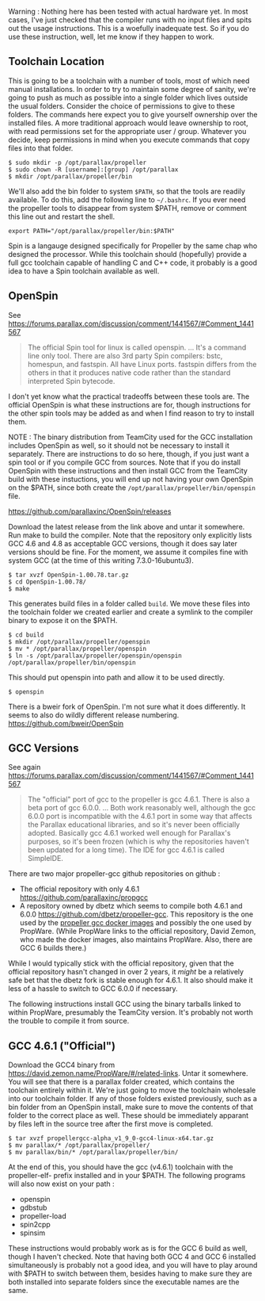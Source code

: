 
Warning : Nothing here has been tested with actual hardware yet. In most cases, I've just checked that the compiler runs with no input files and spits out the usage instructions. This is a woefully inadequate test. So if you do use these instruction, well, let me know if they happen to work.


Toolchain Location
------------------

This is going to be a toolchain with a number of tools, most of which need manual installations. In order to try to maintain some degree of sanity, we're going to push as much as possible into a single folder which lives outside the usual folders. Consider the choice of permissions to give to these folders. The commands here expect you to give yourself ownership over the installed files. A more traditional approach would leave ownership to root, with read permissions set for the appropriate user / group. Whatever you decide, keep permissions in mind when you execute commands that copy files into that folder. 

    $ sudo mkdir -p /opt/parallax/propeller
    $ sudo chown -R [username]:[group] /opt/parallax
    $ mkdir /opt/parallax/propeller/bin

We'll also add the bin folder to system `$PATH`, so that the tools are readily available. To do this, add the following line to `~/.bashrc`. If you ever need the propeller tools to disappear from system $PATH, remove or comment this line out and restart the shell. 

    export PATH="/opt/parallax/propeller/bin:$PATH"

Spin is a langauge designed specifically for Propeller by the same chap who designed the processor. While this toolchain should (hopefully) provide a full gcc toolchain capable of handling C and C++ code, it probably is a good idea to have a Spin toolchain available as well. 


OpenSpin
--------

See <https://forums.parallax.com/discussion/comment/1441567/#Comment_1441567>

> The official Spin tool for linux is called openspin. ...  It's a command line only tool. There are also 3rd party Spin compilers: bstc, homespun, and fastspin. All have Linux ports. fastspin differs from the others in that it produces native code rather than the standard interpreted Spin bytecode.

I don't yet know what the practical tradeoffs between these tools are. The official OpenSpin is what these instructions are for, though instructions for the other spin tools may be added as and when I find reason to try to install them. 

NOTE : The binary distribution from TeamCity used for the GCC installation includes OpenSpin as well, so it should not be necessary to install it separately. There are instructions to do so here, though, if you just want a spin tool or if you compile GCC from sources. Note that if you do install OpenSpin with these instructions and then install GCC from the TeamCity build with these instuctions, you will end up not having your own OpenSpin on the $PATH, since both create the `/opt/parallax/propeller/bin/openspin` file.

<https://github.com/parallaxinc/OpenSpin/releases>

Download the latest release from the link above and untar it somewhere. Run make to build the compiler. Note that the repository only explicitly lists GCC 4.6 and 4.8 as acceptable GCC versions, though it does say later versions should be fine. For the moment, we assume it compiles fine with system GCC (at the time of this writing 7.3.0-16ubuntu3).
  
    $ tar xvzf OpenSpin-1.00.78.tar.gz
    $ cd OpenSpin-1.00.78/
    $ make

This generates build files in a folder called `build`. We move these files into the toolchain folder we created earlier and create a symlink to the compiler binary to expose it on the $PATH.

    $ cd build
    $ mkdir /opt/parallax/propeller/openspin
    $ mv * /opt/parallax/propeller/openspin
    $ ln -s /opt/parallax/propeller/openspin/openspin /opt/parallax/propeller/bin/openspin 

This should put openspin into path and allow it to be used directly.

    $ openspin

There is a bweir fork of OpenSpin. I'm not sure what it does differently. It seems to also do wildly different release numbering. <https://github.com/bweir/OpenSpin>


GCC Versions
------------

See again <https://forums.parallax.com/discussion/comment/1441567/#Comment_1441567>

> The "official" port of gcc to the propeller is gcc 4.6.1. There is also a beta port of gcc 6.0.0. ... Both work reasonably well, although the gcc 6.0.0 port is incompatible with the 4.6.1 port in some way that affects the Parallax educational libraries, and so it's never been officially adopted. Basically gcc 4.6.1 worked well enough for Parallax's purposes, so it's been frozen (which is why the repositories haven't been updated for a long time). The IDE for gcc 4.6.1 is called SimpleIDE.

There are two major propeller-gcc github repositories on github :

 - The official repository with only 4.6.1 <https://github.com/parallaxinc/propgcc> 
 - A repository owned by dbetz which seems to compile both 4.6.1 and 6.0.0 <https://github.com/dbetz/propeller-gcc>. This repository is the one used by the [propeller gcc docker images](https://forums.parallax.com/discussion/168418/building-propgcc-with-docker/p1) and possibly the one used by PropWare. (While PropWare links to the official repository, David Zemon, who made the docker images, also maintains PropWare. Also, there are GCC 6 builds there.) 

While I would typically stick with the official repository, given that the official repository hasn't changed in over 2 years, it _might_ be a relatively safe bet that the dbetz fork is stable enough for 4.6.1. It also should make it less of a hassle to switch to GCC 6.0.0 if necessary. 

The following instructions install GCC using the binary tarballs linked to within PropWare, presumably the TeamCity version. It's probably not worth the trouble to compile it from source.

GCC 4.6.1 ("Official")
----------------------

Download the GCC4 binary from <https://david.zemon.name/PropWare/#/related-links>. Untar it somewhere. You will see that there is a parallax folder created, which contains the toolchain entirely within it. We're just going to move the toolchain wholesale into our toolchain folder. If any of those folders existed previously, such as a bin folder from an OpenSpin install, make sure to move the contents of that folder to the correct place as well. These should be immediately apparant by files left in the source tree after the first move is completed.

    $ tar xvzf propellergcc-alpha_v1_9_0-gcc4-linux-x64.tar.gz
    $ mv parallax/* /opt/parallax/propeller/
    $ mv parallax/bin/* /opt/parallax/propeller/bin/

At the end of this, you should have the gcc (v4.6.1) toolchain with the propeller-elf- prefix installed and in your $PATH. The following programs will also now exist on your path :
  
  - openspin
  - gdbstub
  - propeller-load
  - spin2cpp
  - spinsim

These instructions would probably work as is for the GCC 6 build as well, though I haven't checked. Note that having both GCC 4 and GCC 6 installed simultaneously is probably not a good idea, and you will have to play around with $PATH to switch between them, besides having to make sure they are both installed into separate folders since the executable names are the same.

